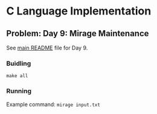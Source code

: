 # C Language Implementation

## Problem: Day 9: Mirage Maintenance

See [main README](https://github.com/bumasoft/advent_of_code_2023/blob/main/day_9/README.md) file for Day 9.

### Buidling

`make all`

### Running

Example command: `mirage input.txt`
